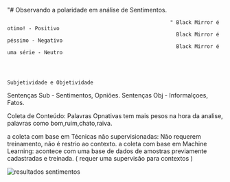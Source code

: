 "# Observando a polaridade em análise de Sentimentos.


                                                         " Black Mirror é otimo! - Positivo
                                                           Black Mirror é péssimo - Negativo
                                                           Black Mirror é uma série - Neutro
                                                           
                                                           

                                                              Subjetividade e Objetividade
                                                              
                                                              
Sentenças Sub - Sentimentos, Opniões.
Sentenças Obj - Informalçoes, Fatos. 

Coleta de Conteúdo: Palavras Opnativas tem mais pesos na hora da analise, palavras como bom,ruim,chato,raiva.

a coleta com base em Técnicas não supervisionadas: Não requerem treinamento, não é restrio ao contexto.
a coleta com base em Machine Learning: acontece com uma base de dados de amostras previamente cadastradas e treinada. ( requer uma supervisão para contextos )













![resultados sentimentos](https://user-images.githubusercontent.com/79919310/200978062-a75c27f9-2187-4e52-a226-51ad0087b670.JPG)
